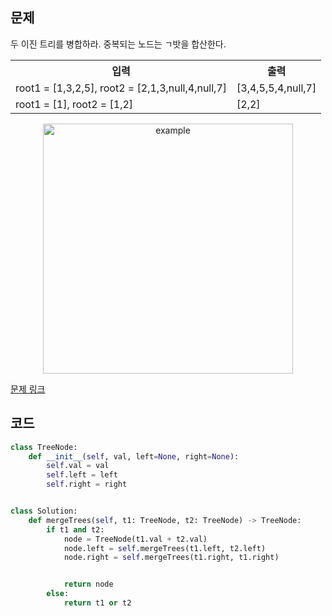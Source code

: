 ## 문제

두 이진 트리를 병합하라. 중복되는 노드는 ㄱ밧을 합산한다. 

 <table>
	<th>입력</th>
	<th>출력</th>
	<tr><!-- 첫번째 줄 시작 -->
	    <td>root1 = [1,3,2,5], root2 = [2,1,3,null,4,null,7]</td>
	    <td>[3,4,5,5,4,null,7]</td>
	</tr><!-- 첫번째 줄 끝 -->
	<tr><!-- 두번째 줄 시작 -->
	    <td>root1 = [1], root2 = [1,2]</td>
	    <td>[2,2]</td>
	</tr><!-- 두번째 줄 끝 -->
    </table>

<p align="center">
<img width="400" src="https://assets.leetcode.com/uploads/2021/02/05/merge.jpg" alt="example">
</p>

<a href="https://leetcode.com/problems/merge-two-binary-trees/" target="_blank">문제 링크</a>

## 코드

```python
class TreeNode:
    def __init__(self, val, left=None, right=None):
        self.val = val
        self.left = left
        self.right = right


class Solution:
    def mergeTrees(self, t1: TreeNode, t2: TreeNode) -> TreeNode:
        if t1 and t2:
            node = TreeNode(t1.val + t2.val)
            node.left = self.mergeTrees(t1.left, t2.left)
            node.right = self.mergeTrees(t1.right, t1.right)


            return node
        else:
            return t1 or t2
```

